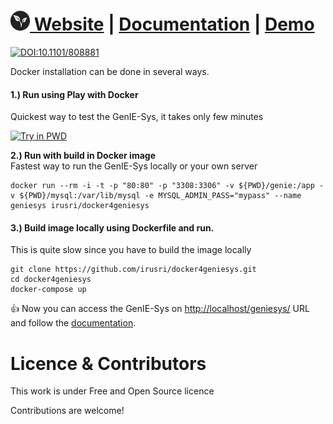 [![geniesys](https://github.com/plantgenie/geniesys/blob/master/docs/images/logo_32.png?raw=true "Download") Website](http://geniesys.org) | [Documentation](https://geniesys.gitbook.io) | [Demo](https://eucgenie.org) 
=======

[![DOI:10.1101/808881](https://zenodo.org/badge/DOI/10.1101/808881.svg)](https://doi.org/10.1101/808881)



Docker installation can be done in several ways.

#### 1.\) Run using Play with Docker
Quickest way to test the GenIE-Sys, it takes only few minutes

[![Try in PWD](https://raw.githubusercontent.com/play-with-docker/stacks/master/assets/images/button.png)](https://labs.play-with-docker.com/?stack=https://raw.githubusercontent.com/irusri/docker4geniesys/master/pwd-stack.yml)

 **2.\) Run with build in Docker image**                                                                            
Fastest way to run the GenIE-Sys locally or your own server
```text
docker run --rm -i -t -p "80:80" -p "3308:3306" -v ${PWD}/genie:/app -v ${PWD}/mysql:/var/lib/mysql -e MYSQL_ADMIN_PASS="mypass" --name geniesys irusri/docker4geniesys
```

#### 3.\) Build image locally using Dockerfile and run.
This is quite slow since you have to build the image locally

```text
git clone https://github.com/irusri/docker4geniesys.git  
cd docker4geniesys  
docker-compose up
```

👍   Now you can access the GenIE-Sys on [http://localhost/geniesys/](http://localhost/geniesys/) URL and follow the  [documentation](https://geniesys.gitbook.io).

<!--
**Make your wish**
 [![Beerpay](https://beerpay.io/plantgenie/geniesys/make-wish.svg?style=flat)](https://beerpay.io/plantgenie/geniesys)
-->

Licence & Contributors
======================

This work is under Free and Open Source licence

Contributions are welcome!